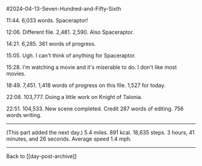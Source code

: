 #2024-04-13-Seven-Hundred-and-Fifty-Sixth

11:44.  6,033 words.  Spaceraptor!

12:06.  Different file.  2,481.  2,590.  Also Spaceraptor.

14:21.  6,285.  361 words of progress.

15:05.  Ugh.  I can't think of anything for Spaceraptor.

15:28.  I'm watching a movie and it's miserable to do.  I don't like most movies.

18:49.  7,451.  1,418 words of progress on this file.  1,527 for today.

22:08.  103,777.  Doing a little work on Knight of Talonia.

22:51.  104,533.  New scene completed.  Credit 287 words of editing.  756 words writing.

---
(This part added the next day.)  5.4 miles.  891 kcal.  18,635 steps.  3 hours, 41 minutes, and 26 seconds.  Average speed 1.4 mph.

---
Back to [[day-post-archive]]